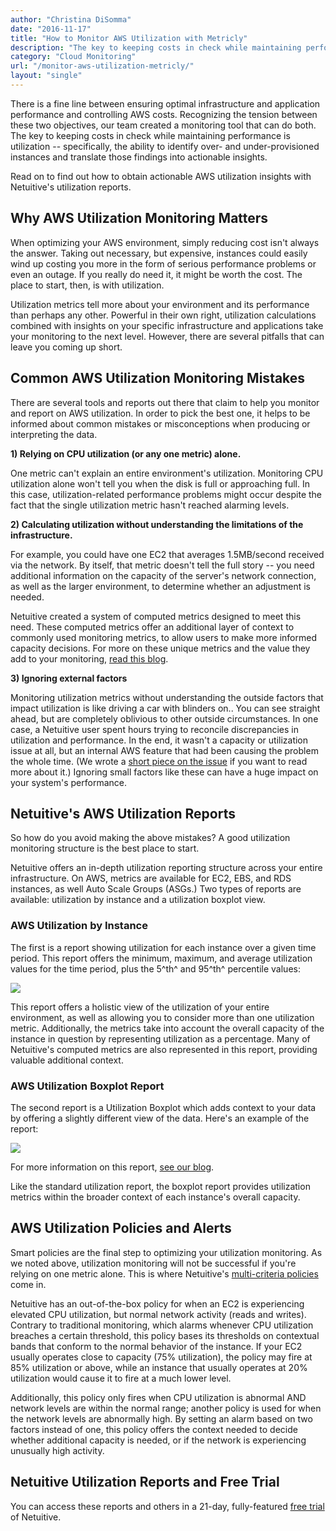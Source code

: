 ```yaml
---
author: "Christina DiSomma"
date: "2016-11-17"
title: "How to Monitor AWS Utilization with Metricly"
description: "The key to keeping costs in check while maintaining performance is utilization: specifically, the ability to identify over- and under-provisioned instances."
category: "Cloud Monitoring"
url: "/monitor-aws-utilization-metricly/"
layout: "single"
---
```



There is a fine line between ensuring optimal infrastructure and application performance and controlling AWS costs. Recognizing the tension between these two objectives, our team created a monitoring tool that can do both. The key to keeping costs in check while maintaining performance is utilization -- specifically, the ability to identify over- and under-provisioned instances and translate those findings into actionable insights.

Read on to find out how to obtain actionable AWS utilization insights with Netuitive's utilization reports.

Why AWS Utilization Monitoring Matters
--------------------------------------

When optimizing your AWS environment, simply reducing cost isn't always the answer. Taking out necessary, but expensive, instances could easily wind up costing you more in the form of serious performance problems or even an outage. If you really do need it, it might be worth the cost. The place to start, then, is with utilization.

Utilization metrics tell more about your environment and its performance than perhaps any other. Powerful in their own right, utilization calculations combined with insights on your specific infrastructure and applications take your monitoring to the next level. However, there are several pitfalls that can leave you coming up short.

Common AWS Utilization Monitoring Mistakes
------------------------------------------

There are several tools and reports out there that claim to help you monitor and report on AWS utilization. In order to pick the best one, it helps to be informed about common mistakes or misconceptions when producing or interpreting the data.

**1) Relying on CPU utilization (or any one metric) alone.**

One metric can't explain an entire environment's utilization. Monitoring CPU utilization alone won't tell you when the disk is full or approaching full. In this case, utilization-related performance problems might occur despite the fact that the single utilization metric hasn't reached alarming levels.

**2) Calculating utilization without understanding the limitations of the infrastructure.**

For example, you could have one EC2 that averages 1.5MB/second received via the network. By itself, that metric doesn't tell the full story -- you need additional information on the capacity of the server's network connection, as well as the larger environment, to determine whether an adjustment is needed.

Netuitive created a system of computed metrics designed to meet this need. These computed metrics offer an additional layer of context to commonly used monitoring metrics, to allow users to make more informed capacity decisions. For more on these unique metrics and the value they add to your monitoring, [read this blog](/the-power-of-computed-metrics).

**3) Ignoring external factors**

Monitoring utilization metrics without understanding the outside factors that impact utilization is like driving a car with blinders on.. You can see straight ahead, but are completely oblivious to other outside circumstances. In one case, a Netuitive user spent hours trying to reconcile discrepancies in utilization and performance. In the end, it wasn't a capacity or utilization issue at all, but an internal AWS feature that had been causing the problem the whole time. (We wrote a [short piece on the issue](/subtleties-ec2-cpu-utilization) if you want to read more about it.) Ignoring small factors like these can have a huge impact on your system's performance.

Netuitive's AWS Utilization Reports
-----------------------------------

So how do you avoid making the above mistakes? A good utilization monitoring structure is the best place to start.

Netuitive offers an in-depth utilization reporting structure across your entire infrastructure. On AWS, metrics are available for EC2, EBS, and RDS instances, as well Auto Scale Groups (ASGs.) Two types of reports are available: utilization by instance and a utilization boxplot view.

### AWS Utilization by Instance

The first is a report showing utilization for each instance over a given time period. This report offers the minimum, maximum, and average utilization values for the time period, plus the 5^th^ and 95^th^ percentile values:

![](https://s3-us-west-2.amazonaws.com/com-netuitive-app-usw2-public/wp-content/uploads/2016/11/UtilizationReport1Edited-1024x507.png)

This report offers a holistic view of the utilization of your entire environment, as well as allowing you to consider more than one utilization metric. Additionally, the metrics take into account the overall capacity of the instance in question by representing utilization as a percentage. Many of Netuitive's computed metrics are also represented in this report, providing valuable additional context.

### AWS Utilization Boxplot Report

The second report is a Utilization Boxplot which adds context to your data by offering a slightly different view of the data. Here's an example of the report:

![](https://s3-us-west-2.amazonaws.com/com-netuitive-app-usw2-public/wp-content/uploads/2016/11/UtilizationReport2Edited-1024x529.png)

For more information on this report, [see our blog](/capacity-utilization-with-box-and-whisker-plots-is-the-cats-meow).

Like the standard utilization report, the boxplot report provides utilization metrics within the broader context of each instance's overall capacity.

AWS Utilization Policies and Alerts
-----------------------------------

Smart policies are the final step to optimizing your utilization monitoring. As we noted above, utilization monitoring will not be successful if you're relying on one metric alone. This is where Netuitive's [multi-criteria policies](/reduce-alert-multi-criteria-policies) come in.

Netuitive has an out-of-the-box policy for when an EC2 is experiencing elevated CPU utilization, but normal network activity (reads and writes). Contrary to traditional monitoring, which alarms whenever CPU utilization breaches a certain threshold, this policy bases its thresholds on contextual bands that conform to the normal behavior of the instance. If your EC2 usually operates close to capacity (75% utilization), the policy may fire at 85% utilization or above, while an instance that usually operates at 20% utilization would cause it to fire at a much lower level.

Additionally, this policy only fires when CPU utilization is abnormal AND network levels are within the normal range; another policy is used for when the network levels are abnormally high. By setting an alarm based on two factors instead of one, this policy offers the context needed to decide whether additional capacity is needed, or if the network is experiencing unusually high activity.

Netuitive Utilization Reports and Free Trial
--------------------------------------------

You can access these reports and others in a 21-day, fully-featured [free trial](/signup) of Netuitive.
